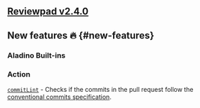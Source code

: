 ## [Reviewpad v2.4.0](/changelog/reviewpad-v240)

## New features :fire: {#new-features}

### Aladino Built-ins

### Action

[`commitLint`](/guides/built-ins#commitlint) - Checks if the commits in the pull request follow the [conventional commits specification](https://www.conventionalcommits.org/en/v1.0.0/).
